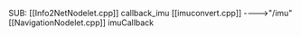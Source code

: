 SUB:
	[[Info2NetNodelet.cpp]]
		callback_imu
	[[imuconvert.cpp]]
		---->"/imu"
	[[NavigationNodelet.cpp]]
		imuCallback